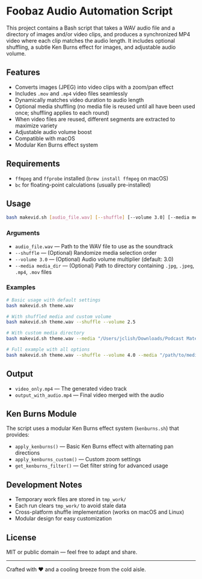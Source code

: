 # Foobaz Audio Automation Script

This project contains a Bash script that takes a WAV audio file and a directory of images and/or video clips, and produces a synchronized MP4 video where each clip matches the audio length. It includes optional shuffling, a subtle Ken Burns effect for images, and adjustable audio volume.

## Features

- Converts images (JPEG) into video clips with a zoom/pan effect
- Includes `.mov` and `.mp4` video files seamlessly
- Dynamically matches video duration to audio length
- Optional media shuffling (no media file is reused until all have been used once; shuffling applies to each round)
- When video files are reused, different segments are extracted to maximize variety
- Adjustable audio volume boost
- Compatible with macOS
- Modular Ken Burns effect system

## Requirements

- `ffmpeg` and `ffprobe` installed (`brew install ffmpeg` on macOS)
- `bc` for floating-point calculations (usually pre-installed)

## Usage

```bash
bash makevid.sh [audio_file.wav] [--shuffle] [--volume 3.0] [--media media_dir]
```

### Arguments

- `audio_file.wav` — Path to the WAV file to use as the soundtrack
- `--shuffle` — (Optional) Randomize media selection order
- `--volume 3.0` — (Optional) Audio volume multiplier (default: 3.0)
- `--media media_dir` — (Optional) Path to directory containing `.jpg`, `.jpeg`, `.mp4`, `.mov` files

### Examples

```bash
# Basic usage with default settings
bash makevid.sh theme.wav

# With shuffled media and custom volume
bash makevid.sh theme.wav --shuffle --volume 2.5

# With custom media directory
bash makevid.sh theme.wav --media "/Users/jclish/Downloads/Podcast Materials/Adobe Stock"

# Full example with all options
bash makevid.sh theme.wav --shuffle --volume 4.0 --media "/path/to/media"
```

## Output

- `video_only.mp4` — The generated video track
- `output_with_audio.mp4` — Final video merged with the audio

## Ken Burns Module

The script uses a modular Ken Burns effect system (`kenburns.sh`) that provides:

- `apply_kenburns()` — Basic Ken Burns effect with alternating pan directions
- `apply_kenburns_custom()` — Custom zoom settings
- `get_kenburns_filter()` — Get filter string for advanced usage

## Development Notes

- Temporary work files are stored in `tmp_work/`
- Each run clears `tmp_work/` to avoid stale data
- Cross-platform shuffle implementation (works on macOS and Linux)
- Modular design for easy customization

## License

MIT or public domain — feel free to adapt and share.

---

Crafted with ❤️ and a cooling breeze from the cold aisle.

